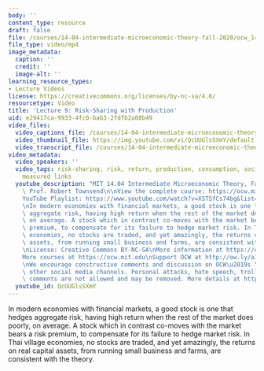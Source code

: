 ```yaml
---
body: ''
content_type: resource
draft: false
file: /courses/14-04-intermediate-microeconomic-theory-fall-2020/ocw_1404_lecture09_2020oct06_360p_16_9.mp4
file_type: video/mp4
image_metadata:
  caption: ''
  credit: ''
  image-alt: ''
learning_resource_types:
- Lecture Videos
license: https://creativecommons.org/licenses/by-nc-sa/4.0/
resourcetype: Video
title: 'Lecture 9: Risk-Sharing with Production'
uid: e29417ca-9933-4fc0-bab3-2fdfb2a88b49
video_files:
  video_captions_file: /courses/14-04-intermediate-microeconomic-theory-fall-2020/1Ls-r-p0EIi-fVT6BX_6tpxDDQkbsBVEl_transcript.webvtt
  video_thumbnail_file: https://img.youtube.com/vi/QcUUGlsSXmY/default.jpg
  video_transcript_file: /courses/14-04-intermediate-microeconomic-theory-fall-2020/1Ls-r-p0EIi-fVT6BX_6tpxDDQkbsBVEl_transcript.pdf
video_metadata:
  video_speakers: ''
  video_tags: risk-sharing, risk, return, production, consumption, social network,
    measured links
  youtube_description: "MIT 14.04 Intermediate Microeconomic Theory, Fall 2020\nInstructor:\
    \ Prof. Robert Townsend\n\nView the complete course: https://ocw.mit.edu/courses/14-04-intermediate-microeconomic-theory-fall-2020/\n\
    YouTube Playlist: https://www.youtube.com/watch?v=XSTSfCs74bg&list=PLUl4u3cNGP63wnrKge9vllow3Y2OOOKqF\n\
    \nIn modern economies with financial markets, a good stock is one that hedges\
    \ aggregate risk, having high return when the rest of the market does poorly,\
    \ on average. A stock which in contrast co-moves with the market bears a risk\
    \ premium, to compensate for its failure to hedge market risk. In Thai village\
    \ economies, no stocks are traded, and yet amazingly, the returns on real capital\
    \ assets, from running small business and farms, are consistent with the theory.\n\
    \nLicense: Creative Commons BY-NC-SA\nMore information at https://ocw.mit.edu/terms\n\
    More courses at https://ocw.mit.edu\nSupport OCW at http://ow.ly/a1If50zVRlQ\n\
    \nWe encourage constructive comments and discussion on OCW\u2019s YouTube and\
    \ other social media channels. Personal attacks, hate speech, trolling, and inappropriate\
    \ comments are not allowed and may be removed. More details at https://ocw.mit.edu/comments."
  youtube_id: QcUUGlsSXmY
---
```

In modern economies with financial markets, a good stock is one that hedges aggregate risk, having high return when the rest of the market does poorly, on average. A stock which in contrast co-moves with the market bears a risk premium, to compensate for its failure to hedge market risk. In Thai village economies, no stocks are traded, and yet amazingly, the returns on real capital assets, from running small business and farms, are consistent with the theory.